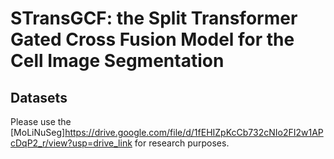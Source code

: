 # STransGCF: the Split Transformer Gated Cross Fusion Model for the Cell Image Segmentation

## Datasets
Please use the [MoLiNuSeg]<https://drive.google.com/file/d/1fEHIZpKcCb732cNIo2FI2w1APcDqP2_r/view?usp=drive_link> for research purposes.
